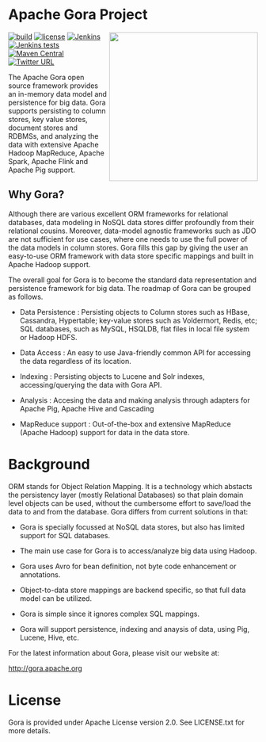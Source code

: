 # Apache Gora Project

<img src="http://gora.apache.org/resources/img/powered-by-gora.png" align="right" width="300" />

[![build](https://github.com/apache/gora/workflows/build/badge.svg?branch=master)](https://github.com/apache/gora/actions?query=workflow%3Abuild)
[![license](https://img.shields.io/github/license/apache/gora.svg?maxAge=2592000?style=plastic)](http://www.apache.org/licenses/LICENSE-2.0)
[![Jenkins](https://img.shields.io/jenkins/s/https/builds.apache.org/gora-trunk.svg?maxAge=2592000?style=plastic)](https://builds.apache.org/job/gora-trunk/)
[![Jenkins tests](https://img.shields.io/jenkins/t/https/builds.apache.org/gora-trunk.svg?maxAge=2592000?style=plastic)](https://builds.apache.org/job/gora-trunk)
[![Maven Central](https://img.shields.io/maven-central/v/org.apache.gora/gora.svg?maxAge=2592000?style=plastic)](http://search.maven.org/#search|ga|1|g%3A%22org.apache.gora%22)
[![Twitter URL](https://img.shields.io/twitter/url/http/apachegora.svg?style=social&maxAge=2592000?style=plastic)](https://twitter.com/apachegora)
 
The Apache Gora open source framework provides an in-memory data model 
and persistence for big data. Gora supports persisting to column stores, 
key value stores, document stores and RDBMSs, and analyzing the data 
with extensive Apache Hadoop MapReduce, Apache Spark, Apache Flink 
and Apache Pig support.  

## Why Gora?

Although there are various excellent ORM frameworks for relational
databases, data modeling in NoSQL data stores differ profoundly
from their relational cousins. Moreover, data-model agnostic
frameworks such as JDO are not sufficient for use cases, where one
needs to use the full power of the data models in column stores.
Gora fills this gap by giving the user an easy-to-use ORM framework
with data store specific mappings and built in Apache Hadoop support.

The overall goal for Gora is to become the standard data representation
and persistence framework for big data. The roadmap of Gora can be
grouped as follows.

* Data Persistence : Persisting objects to Column stores such as
  HBase, Cassandra, Hypertable; key-value stores such as Voldermort,
  Redis, etc; SQL databases, such as MySQL, HSQLDB, flat files in local
  file system or Hadoop HDFS.

* Data Access : An easy to use Java-friendly common API for accessing
  the data regardless of its location.

* Indexing : Persisting objects to Lucene and Solr indexes,
  accessing/querying the data with Gora API.

* Analysis : Accesing the data and making analysis through adapters for
  Apache Pig, Apache Hive and Cascading

* MapReduce support : Out-of-the-box and extensive MapReduce (Apache
  Hadoop) support for data in the data store.

# Background

ORM stands for Object Relation Mapping. It is a technology which
abstacts the persistency layer (mostly Relational Databases) so
that plain domain level objects can be used, without the cumbersome
effort to save/load the data to and from the database. Gora differs
from current solutions in that:

* Gora is specially focussed at NoSQL data stores, but also has limited
  support for SQL databases.

* The main use case for Gora is to access/analyze big data using Hadoop.

* Gora uses Avro for bean definition, not byte code enhancement or annotations.

* Object-to-data store mappings are backend specific, so that full data
  model can be utilized.

* Gora is simple since it ignores complex SQL mappings.

* Gora will support persistence, indexing and anaysis of data, using Pig,
  Lucene, Hive, etc.


 For the latest information about Gora, please visit our website at:
 
   http://gora.apache.org
 
# License

Gora is provided under Apache License version 2.0. See LICENSE.txt for more details.
